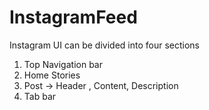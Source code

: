 # InstagramFeed

Instagram UI can be divided into four sections
01) Top Navigation bar
02) Home Stories
03) Post -> Header , Content, Description
04) Tab bar
